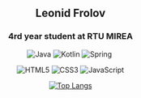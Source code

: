 <div id="header" align="center">
  <h2>Leonid Frolov</h2> 
  <h3>4rd year student at RTU MIREA</h3>

  
  <!--  <h3>Last year I wrote a coursework on the topic of a Carsharing company using Java, Spring (https://carsharing-tou0.onrender.com)</h3> -->
  
  ![Java](https://img.shields.io/badge/java-%23ED8B00.svg?style=for-the-badge&logo=openjdk&logoColor=white) ![Kotlin](https://camo.githubusercontent.com/ebdd3ceba0b1fd687a73145b6158c88d787c68b06f96556e87228bd1d07e7775/68747470733a2f2f696d672e736869656c64732e696f2f62616467652f4b6f746c696e2d3030393544353f7374796c653d666c61742d737175617265266c6f676f3d6b6f746c696e) ![Spring](https://img.shields.io/badge/spring-%236DB33F.svg?style=for-the-badge&logo=spring&logoColor=white) <img alt="" title="" src="https://img.shields.io/badge/PostgreSQL-316192?style=for-the-badge&logo=postgresql&logoColor=white"/></a>

  <!--  <h3>Last year I wrote a coursework - an internet-resource about relational databases in HTML, CSS, JS (https://froleod.github.io/)</h3>-->
  
  ![HTML5](https://img.shields.io/badge/html5-%23E34F26.svg?style=for-the-badge&logo=html5&logoColor=white) ![CSS3](https://img.shields.io/badge/css3-%231572B6.svg?style=for-the-badge&logo=css3&logoColor=white) ![JavaScript](https://img.shields.io/badge/javascript-%23323330.svg?style=for-the-badge&logo=javascript&logoColor=%23F7DF1E)
  
  [![Top Langs](https://github-readme-stats.vercel.app/api/top-langs/?username=froleod&layout=compact&theme=nord)](https://github.com/froleod/github-readme-stats)
</div>



